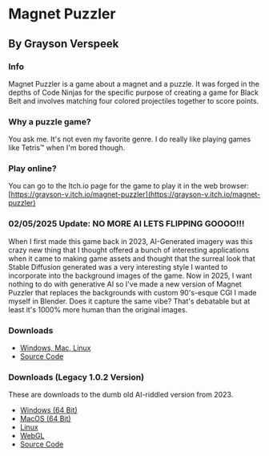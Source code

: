# Magnet Puzzler
## By Grayson Verspeek
### Info
Magnet Puzzler is a game about a magnet and a puzzle. It was forged in the depths of Code Ninjas for the specific purpose of creating a game for Black Belt and involves matching four colored projectiles together to score points.

### Why a puzzle game?
You ask me. It's not even my favorite genre. I do really like playing games like Tetris™ when I'm bored though.

### Play online?
You can go to the Itch.io page for the game to play it in the web browser: [https://grayson-v.itch.io/magnet-puzzler](https://grayson-v.itch.io/magnet-puzzler)

### 02/05/2025 Update: NO MORE AI LETS FLIPPING GOOOO!!!
When I first made this game back in 2023, AI-Generated imagery was this crazy new thing that I thought offered a bunch of interesting applications when it came to making game assets and thought that the surreal look that Stable Diffusion generated was a very interesting style I wanted to incorporate into the background images of the game. Now in 2025, I want nothing to do with generative AI so I've made a new version of Magnet Puzzler that replaces the backgrounds with custom 90's-esque CGI I made myself in Blender. Does it capture the same vibe? That's debatable but at least it's 1000%  more human than the original images.

### Downloads 
- [Windows, Mac, Linux](https://grayson-v.itch.io/magnet-puzzler)
- [Source Code](https://github.com/GraysonV/MagnetPuzzler/raw/main/MagnetPuzzler110.unitypackage)

### Downloads (Legacy 1.0.2 Version)
These are downloads to the dumb old AI-riddled version from 2023.
- [Windows (64 Bit)](https://drive.google.com/file/d/1ojPRRKw1Hv_PyEUh31K6BJDMNiddhGpg/view?usp=share_link)
- [MacOS (64 Bit)](https://drive.google.com/file/d/1y7gEU0LsfRBQ9MdTe9K6laJ5NVJrJdyG/view?usp=share_link)
- [Linux](https://drive.google.com/file/d/16dMaYUAjCBZL5B5_bMIJaHpUYodB5JlY/view?usp=share_link)
- [WebGL](https://drive.google.com/file/d/1jWNTNl64zC2OAbScMLYNBvsmwoYLzdP1/view?usp=share_link)
- [Source Code](https://github.com/GraysonV/MagnetPuzzler/raw/main/MagnetPuzzlerFinal3.unitypackage)
